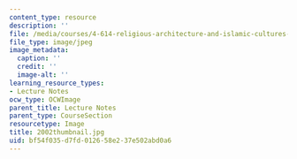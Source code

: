 ```yaml
---
content_type: resource
description: ''
file: /media/courses/4-614-religious-architecture-and-islamic-cultures-fall-2002/bf54f035d7fd012658e237e502abd0a6_2002thumbnail.jpg
file_type: image/jpeg
image_metadata:
  caption: ''
  credit: ''
  image-alt: ''
learning_resource_types:
- Lecture Notes
ocw_type: OCWImage
parent_title: Lecture Notes
parent_type: CourseSection
resourcetype: Image
title: 2002thumbnail.jpg
uid: bf54f035-d7fd-0126-58e2-37e502abd0a6
---
```

